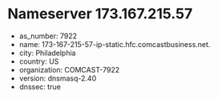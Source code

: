 # Nameserver 173.167.215.57

* as_number: 7922
* name: 173-167-215-57-ip-static.hfc.comcastbusiness.net.
* city: Philadelphia
* country: US
* organization: COMCAST-7922
* version: dnsmasq-2.40
* dnssec: true
